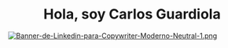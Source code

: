 <h1 align = "center">Hola, soy Carlos Guardiola</h1>

[![Banner-de-Linkedin-para-Copywriter-Moderno-Neutral-1.png](https://i.postimg.cc/6527WbtN/Banner-de-Linkedin-para-Copywriter-Moderno-Neutral-1.png)](https://postimg.cc/w7zxFV1W)

<!--
**XMICT/xmict** is a ✨ _special_ ✨ repository because its `README.md` (this file) appears on your GitHub profile.

Here are some ideas to get you started:

- 🔭 I’m currently working on ...
- 🌱 I’m currently learning ...
- 👯 I’m looking to collaborate on ...
- 🤔 I’m looking for help with ...
- 💬 Ask me about ...
- 📫 How to reach me: ...
- 😄 Pronouns: ...
- ⚡ Fun fact: ...
-->
